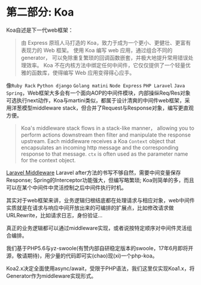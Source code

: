 # 第二部分: Koa

Koa自述是下一代web框架：

> 由 Express 原班人马打造的 Koa，致力于成为一个更小、更健壮、更富有表现力的 Web 框架。
> 使用 Koa 编写 web 应用，通过组合不同的 generator，
> 可以免除重复繁琐的回调函数嵌套，并极大地提升常用错误处理效率。
> Koa 不在内核方法中绑定任何中间件，它仅仅提供了一个轻量优雅的函数库，使得编写 Web 应用变得得心应手。

像`Ruby Rack` `Python django` `Golang matini` `Node Express` `PHP Laravel` `Java Spring`，Web框架大多会有一个面向AOP的中间件模块，内部操纵Req/Res对象可选执行next动作，Koa与martini类似，都属于设计清爽的中间件web框架，采用洋葱模型middleware stack，但合并了Request与Response对象，编写更直观方便。

> Koa's middleware stack flows in a stack-like manner，
> allowing you to perform actions downstream then filter and manipulate the response upstream.
> Each middleware receives a Koa `Context` object that encapsulates an incoming
> http message and the corresponding response to that message. `ctx` is often used
> as the parameter name for the context object.

[Laravel Middleware](https://laravel.com/docs/5.4/middleware)
Laravel after方法的书写不够自然，需要中间变量保存Response; Spring的Interceptor功能强大，但编写略繁琐; Koa则简单的多，而且可以在某个中间件中灵活控制之后中间件执行时机。

其实对于web框架来讲，业务逻辑归根结底都在处理请求与相应对象，web中间件实质就是在请求与响应中间开放出来的可编排的扩展点，比如修改请求做URLRewrite，比如请求日志，身份验证...

真正的业务逻辑都可以通过middleware实现，或者说按特定顺序对中间件灵活组合编排。

我们基于PHP5.6与yz-swoole(有赞内部自研稳定版本的swoole，17年6月即将开源，敬请期待)，用少量的代码即可实(chao)现(xi)一个php-koa。

Koa2.x决定全面使用async/await，受限于PHP语法，我们这里仅实现Koa1.x，将Generator作为middleware实现形式。